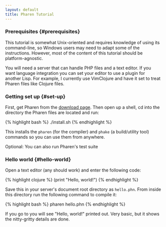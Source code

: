 ```yaml
---
layout: default
title: Pharen Tutorial
---
```


### Prerequisites {#prerequisites}
This tutorial is somewhat Unix-oriented and requires knowledge of using its command-line, so Windows users may need to adapt some of the instructions. However, most of the content of this tutorial should be platform-agnostic.

You will need a server that can handle PHP files and a text editor. If you want language integration you can set your editor to use a plugin for another Lisp. For example, I currently use VimClojure and have it set to treat Pharen files like Clojure files.

### Getting set up {#set-up}
First, get Pharen from the [download page](/download.html). Then open up a shell, cd into the directory the Pharen files are located and run:

{% highlight bash %}
./install.sh
{% endhighlight %}

This installs the `pharen` (for the compiler) and `phake` (a build/utility tool) commands so you can use them from anywhere.

Optional: You can also run Pharen's test suite 



### Hello world {#hello-world}
Open a text editor (any should work) and enter the following code:

{% highlight clojure %}
(print "Hello, world!")
{% endhighlight %}

Save this in your server's document root directory as `hello.phn`. From inside this directory run the following command to compile it:

{% highlight bash %}
pharen hello.phn
{% endhighlight %}

If you go to [](http://localhost/hello.php) you will see "Hello, world!" printed out. Very basic, but it shows the nitty-gritty details are done.

### 
